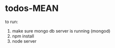 # todos-MEAN

to run:

1. make sure mongo db server is running (mongod)
2. npm install
3. node server